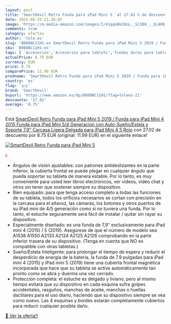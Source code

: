 ```yaml
---
layout: post
title: 'SmartDevil Retro Funda para iPad Mini 5  al 27.02 % de descuento'
date: 2021-05-25 21:26:07
image: 'https://m.media-amazon.com/images/I/41qqnBkZdnL._SL500_._SL400_.jpg'
comments: true
category: ofertas
author: 'tole.es'
slug: 'B088NC11H1-es SmartDevil Retro Funda para iPad Mini 5 2019 / Funda para...'
sku: 'B088NC11H1-es'
tags: [ 'Accesorios','Accesorios para tablets','Fundas duras para tablets','Fundas para tablets','Informática','ipad','smartdevil', ]
actualPrice: 8.75 EUR
currency: EUR
price: 8.75
comparePrice: 11.99 EUR
prodname: 'SmartDevil Retro Funda para iPad Mini 5 2019 / Funda para iPad Mini 4 2015  Funda para iPad Mini 5/4 Generacion con Auto-Sueño/Estela y Soporte  7.9" Carcasa Ligera Delgada para iPad Mini 4 5  Rojo'
country: 'es'
flag: '🇪🇸'
brand: 'SmartDevil'
buyurl: 'https://www.amazon.es/dp/B088NC11H1/?tag=tolees-21'
descuento: '27.02'
average: '8.75'
---
```


Está [SmartDevil Retro Funda para iPad Mini 5 2019 / Funda para iPad Mini 4 2015  Funda para iPad Mini 5/4 Generacion con Auto-Sueño/Estela y Soporte  7.9" Carcasa Ligera Delgada para iPad Mini 4 5  Rojo](https://www.amazon.es/dp/B088NC11H1/?tag=tolees-21) con 27.02 de descuento por 8.75 EUR (original: 11.99 EUR) en el siguiente enlace!

[![SmartDevil Retro Funda para iPad Mini 5 ](https://m.media-amazon.com/images/I/41qqnBkZdnL._SL500_._SL400_.jpg)](https://www.amazon.es/dp/B088NC11H1/?tag=tolees-21)

ℹ️:

- Ángulos de visión ajustables: con patrones antideslizantes en la parte inferior, la cubierta frontal se puede plegar en cualquier ángulo que pueda soportar su tableta de manera estable. Por lo tanto, es muy conveniente para usted leer libros electrónicos, ver videos, video chat y otros sin tener que sostener siempre su dispositivo.
- Bien equipado: para que tenga acceso completo a todas las funciones de su tableta, todos los orificios necesarios se cortan con precisión en la carcasa para el altavoz, las cámaras, los botones y otros puertos de su iPad mini de 4/5 generación como si no tuviera una funda. Por lo tanto, el estuche seguramente será fácil de instalar / quitar sin rayar su dispositivo.
- Especialmente diseñado: es una funda de 7,9" exclusivamente para iPad mini 4 (2015) / 5 (2019). Asegúrese de que el número de modelo sea A1538 A1550 A2133 A2124 A2125 A2126 comprobando en la parte inferior trasera de su dispositivo. (Tenga en cuenta que NO es compatible con otras tabletas.)
- Sueño/Estela Inteligente: para prolongar el tiempo de espera y reducir el desperdicio de energía de la batería, la funda de 7.9 pulgadas para iPad mini 4 (2015) y iPad mini 5 (2019) tiene una cubierta frontal magnética incorporada que hace que su tableta se active automáticamente tan pronto como se abra y duerma una vez cerrado.
- Protección completa: el estuche es delgado y liviano, pero al mismo tiempo evitará que su dispositivo en cada esquina sufra golpes accidentales, rasguños, manchas de aceite, manchas o huellas dactilares para el uso diario, haciendo que su dispositivo siempre se vea como nuevo. Las 4 esquinas y bordes estarán completamente cubiertos para reducir cualquier posible daño.

[🛒 Ver la oferta!!](https://www.amazon.es/dp/B088NC11H1/?tag=tolees-21)
